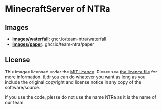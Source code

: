# MinecraftServer of NTRa

## Images
- **[images/waterfall](images/waterfall):** ghcr.io/team-ntra/waterfall
- **[images/paper](images/paper):** ghcr.io/team-ntra/paper

## License
This images licensed under the [MIT licence](https://opensource.org/licenses/MIT). Please see [the licence file](LICENSE) for more information. [tl;dr](https://tldrlegal.com/license/mit-license) you can do whatever you want as long as you include the original copyright and license notice in any copy of the software/source.

If you use the code, please do not use the name NTRa as it is the name of our team